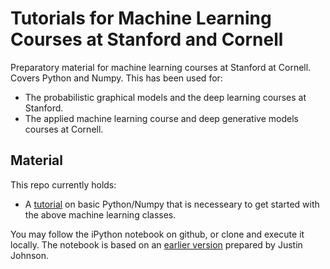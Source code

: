 # Tutorials for Machine Learning Courses at Stanford and Cornell

Preparatory material for machine learning courses at Stanford at Cornell. Covers Python and Numpy. This has been used for:
* The probabilistic graphical models and the deep learning courses at Stanford.
* The applied machine learning course and deep generative models courses at Cornell.

## Material

This repo currently holds:

* A [tutorial](https://github.com/kuleshov/cs228-material/blob/master/tutorials/python/cs228-python-tutorial.ipynb) on basic Python/Numpy that is necesseary to get started with the above machine learning classes.

You may follow the iPython notebook on github, or clone and execute it locally.
The notebook is based on an [earlier version](http://cs231n.github.io/python-numpy-tutorial/) prepared by Justin Johnson.
